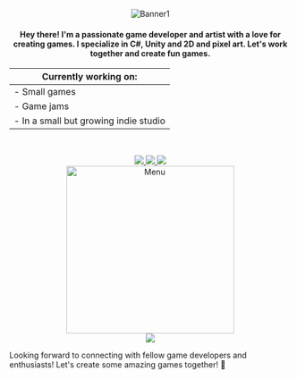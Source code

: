 <div align="center">

![Banner1](https://github.com/odessy3509/Odessy.github.io/assets/137520021/06cb6ea7-c490-4056-8d8d-e1abcb3ec8b9)

<h4>Hey there! I'm a passionate game developer and artist with a love for creating games. I specialize in <strong>C#, Unity</strong> and <strong>2D and pixel art</strong>. Let's work together and create fun games.</h4>

</div>

<div align="center">

| **Currently working on:**                      |                           
| ---------------------------------------------- |
| - Small games                                  | <img src="https://github-readme-stats.vercel.app/api?username=odessy3509&show_icons=true&theme=radical" /> |
| - Game jams                                    |                           
| - In a small but growing indie studio          |                           

</div>
                      


&nbsp; <!-- Small space -->

<div align="center">
  <a href="mailto:odessy3509@gmail.com">
    <img src="https://img.shields.io/badge/Email-333333?style=for-the-badge&logo=gmail&logoColor=red" />
  </a>
  <a href="https://discord.com/users/odessy3509" target="_blank">
    <img src="https://img.shields.io/badge/Discord-0077B5?style=for-the-badge&logo=discord&logoColor=white" target="_blank" />
  </a>
  <a href="https://odessy.itch.io/" target="_blank">
    <img src="https://img.shields.io/badge/itch.io-FF5722?style=for-the-badge&logo=itch-dot-io&logoColor=white" target="_blank" />
  </a>
</div>

<div align="center">
  <img src="https://github.com/odessy3509/Odessy.github.io/assets/137520021/ac0ee750-45c5-4042-9713-c11c097339be" alt="Menu" width="300" />
</div>

<div align="center">
  <img src="https://github-readme-stats.vercel.app/api?username=odessy3509&show_icons=true&theme=radical" />
</div>

Looking forward to connecting with fellow game developers and enthusiasts! Let's create some amazing games together! 🚀
